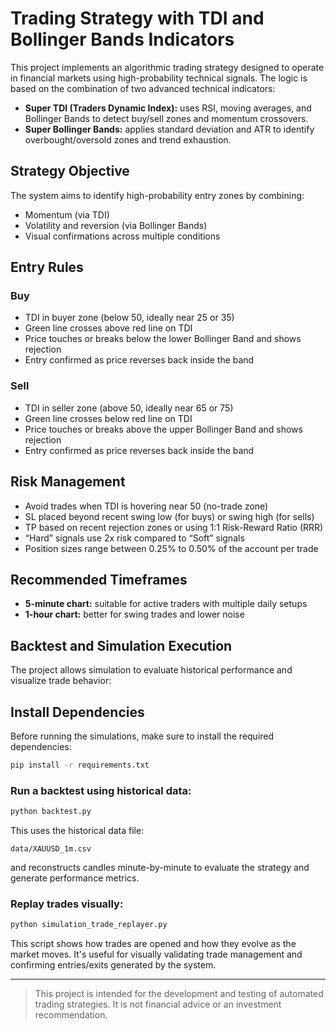 # Trading Strategy with TDI and Bollinger Bands Indicators

This project implements an algorithmic trading strategy designed to operate in financial markets using high-probability technical signals. The logic is based on the combination of two advanced technical indicators:

- **Super TDI (Traders Dynamic Index):** uses RSI, moving averages, and Bollinger Bands to detect buy/sell zones and momentum crossovers.
- **Super Bollinger Bands:** applies standard deviation and ATR to identify overbought/oversold zones and trend exhaustion.

## Strategy Objective

The system aims to identify high-probability entry zones by combining:
- Momentum (via TDI)
- Volatility and reversion (via Bollinger Bands)
- Visual confirmations across multiple conditions

## Entry Rules

### Buy
- TDI in buyer zone (below 50, ideally near 25 or 35)
- Green line crosses above red line on TDI
- Price touches or breaks below the lower Bollinger Band and shows rejection
- Entry confirmed as price reverses back inside the band

### Sell
- TDI in seller zone (above 50, ideally near 65 or 75)
- Green line crosses below red line on TDI
- Price touches or breaks above the upper Bollinger Band and shows rejection
- Entry confirmed as price reverses back inside the band

## Risk Management

- Avoid trades when TDI is hovering near 50 (no-trade zone)
- SL placed beyond recent swing low (for buys) or swing high (for sells)
- TP based on recent rejection zones or using 1:1 Risk-Reward Ratio (RRR)
- “Hard” signals use 2x risk compared to “Soft” signals
- Position sizes range between 0.25% to 0.50% of the account per trade

## Recommended Timeframes

- **5-minute chart:** suitable for active traders with multiple daily setups
- **1-hour chart:** better for swing trades and lower noise

## Backtest and Simulation Execution

The project allows simulation to evaluate historical performance and visualize trade behavior:

## Install Dependencies

Before running the simulations, make sure to install the required dependencies:

```bash
pip install -r requirements.txt
```

### Run a backtest using historical data:
```bash
python backtest.py
```
This uses the historical data file:
```
data/XAUUSD_1m.csv
```
and reconstructs candles minute-by-minute to evaluate the strategy and generate performance metrics.

### Replay trades visually:
```bash
python simulation_trade_replayer.py
```
This script shows how trades are opened and how they evolve as the market moves. It's useful for visually validating trade management and confirming entries/exits generated by the system.

---

> This project is intended for the development and testing of automated trading strategies. It is not financial advice or an investment recommendation.


